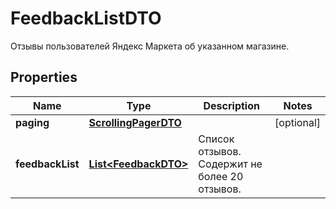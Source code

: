 

# FeedbackListDTO

Отзывы пользователей Яндекс Маркета об указанном магазине.

## Properties

| Name | Type | Description | Notes |
|------------ | ------------- | ------------- | -------------|
|**paging** | [**ScrollingPagerDTO**](ScrollingPagerDTO.md) |  |  [optional] |
|**feedbackList** | [**List&lt;FeedbackDTO&gt;**](FeedbackDTO.md) | Список отзывов.  Содержит не более 20 отзывов.  |  |



